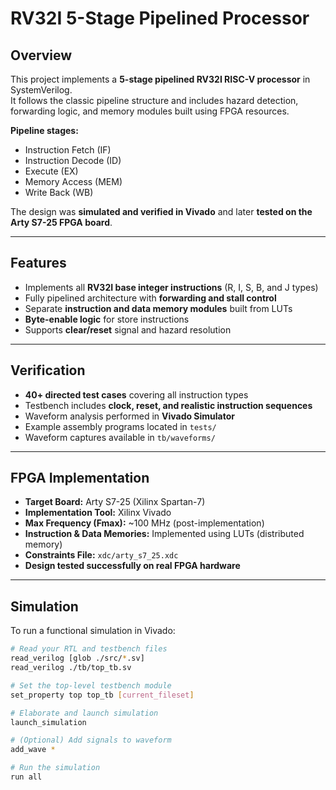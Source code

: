 # RV32I 5-Stage Pipelined Processor

## Overview
This project implements a **5-stage pipelined RV32I RISC-V processor** in SystemVerilog.  
It follows the classic pipeline structure and includes hazard detection, forwarding logic, and memory modules built using FPGA resources.

**Pipeline stages:**
- Instruction Fetch (IF)
- Instruction Decode (ID)
- Execute (EX)
- Memory Access (MEM)
- Write Back (WB)

The design was **simulated and verified in Vivado** and later **tested on the Arty S7-25 FPGA board**.

---

## Features
- Implements all **RV32I base integer instructions** (R, I, S, B, and J types)
- Fully pipelined architecture with **forwarding and stall control**
- Separate **instruction and data memory modules** built from LUTs
- **Byte-enable logic** for store instructions
- Supports **clear/reset** signal and hazard resolution

---

## Verification
- **40+ directed test cases** covering all instruction types
- Testbench includes **clock, reset, and realistic instruction sequences**
- Waveform analysis performed in **Vivado Simulator**
- Example assembly programs located in `tests/`
- Waveform captures available in `tb/waveforms/`

---

## FPGA Implementation
- **Target Board:** Arty S7-25 (Xilinx Spartan-7)
- **Implementation Tool:** Xilinx Vivado
- **Max Frequency (Fmax):** ~100 MHz (post-implementation)
- **Instruction & Data Memories:** Implemented using LUTs (distributed memory)
- **Constraints File:** `xdc/arty_s7_25.xdc`
- **Design tested successfully on real FPGA hardware**

---

## Simulation
To run a functional simulation in Vivado:
```bash
# Read your RTL and testbench files
read_verilog [glob ./src/*.sv]
read_verilog ./tb/top_tb.sv

# Set the top-level testbench module
set_property top top_tb [current_fileset]

# Elaborate and launch simulation
launch_simulation

# (Optional) Add signals to waveform
add_wave *

# Run the simulation
run all